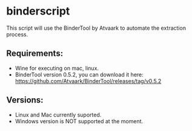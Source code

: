 # binderscript
This script will use the BinderTool by Atvaark to automate the extraction process.


## Requirements:
- Wine for executing on mac, linux.
- BinderTool version 0.5.2, you can download it here: https://github.com/Atvaark/BinderTool/releases/tag/v0.5.2


## Versions:
- Linux and Mac currently suported.
- Windows version is NOT supported at the moment.
